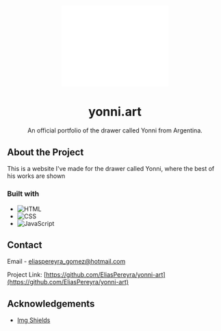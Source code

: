 <div align="center">
  <a href="https://yonni.art"><img src="https://github.com/EliasPereyra/yonni-art/blob/main/img/Logo-2.png" target="_blank" width="250" /></a>
  <h1>yonni.art</h1>
  <p>An official portfolio of the drawer called Yonni from Argentina.</p>
</div>

## About the Project

This is a website I've made for the drawer called Yonni, where the best of his works are shown

### Built with

* ![HTML][HTML]
* ![CSS][CSS]
* ![JavaScript][JavaScript]

[HTML]: https://img.shields.io/badge/html5-E34F26?style=for-the-badge&logo=html5&logoColor=white
[CSS]: https://img.shields.io/badge/css3-1572B6?style=for-the-badge&logo=css3&logoColor=white
[JavaScript]: https://img.shields.io/badge/javascript-F7DF1E?style=for-the-badge&logo=javascript&logoColor=white

## Contact

Email - [eliaspereyra_gomez@hotmail.com](mailto:eliaspereyra_gomez@hotmail.com)

Project Link: [https://github.com/EliasPereyra/yonni-art](https://github.com/EliasPereyra/yonni-art)

## Acknowledgements

* [Img Shields](https://shields.io)
